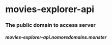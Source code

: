 # movies-explorer-api

### The public domain to access server
##### movies-explorer-api.nomoredomains.monster
